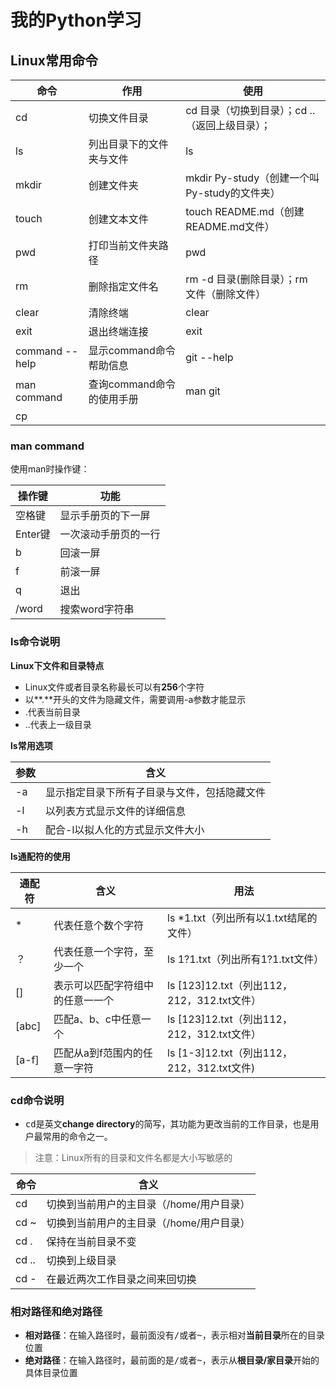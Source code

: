 # 我的Python学习 #

## Linux常用命令 ##
|命令			|作用						|使用										|
|---			|---						|---										|
|cd				|切换文件目录					|cd 目录（切换到目录）；cd ..（返回上级目录）；	|
|ls				|列出目录下的文件夹与文件		|ls											|
|mkdir			|创建文件夹					|mkdir Py-study（创建一个叫Py-study的文件夹）	|
|touch			|创建文本文件					|touch README.md（创建README.md文件）			|
|pwd			|打印当前文件夹路径			|pwd										|
|rm				|删除指定文件名				|rm -d 目录(删除目录）；rm 文件（删除文件）	|
|clear			|清除终端					|clear										|
|exit			|退出终端连接					|exit										|
|command --help	|显示command命令帮助信息		|git --help									|
|man command	|查询command命令的使用手册	|man git									|
|cp				|							|											|

### man command ###

使用man时操作键：

|操作键	|功能				|
|---	|---				|
|空格键	|显示手册页的下一屏	|
|Enter键	|一次滚动手册页的一行	|
|b		|回滚一屏			|
|f		|前滚一屏			|
|q		|退出				|
|/word	|搜索word字符串		|

### ls命令说明 ###
**Linux下文件和目录特点**
- Linux文件或者目录名称最长可以有**256**个字符
- 以**.**开头的文件为隐藏文件，需要调用-a参数才能显示
- .代表当前目录
- ..代表上一级目录

**ls常用选项**

|参数	|含义										|
|---	|---										|
|-a		|显示指定目录下所有子目录与文件，包括隐藏文件	|
|-l		|以列表方式显示文件的详细信息					|
|-h		|配合-l以拟人化的方式显示文件大小				|

**ls通配符的使用**

|通配符	|含义							|用法										|
|---	|---							|---										|
|\*		|代表任意个数个字符				|ls \*1.txt（列出所有以1.txt结尾的文件）		|
|？		|代表任意一个字符，至少一个		|ls 1?1.txt（列出所有1?1.txt文件）			|
|[]		|表示可以匹配字符组中的任意一一个	|ls [123]12.txt（列出112，212，312.txt文件）	|
|[abc]	|匹配a、b、c中任意一个				|ls [123]12.txt（列出112，212，312.txt文件）	|
|[a-f]	|匹配从a到f范围内的任意一字符		|ls [1-3]12.txt（列出112，212，312.txt文件)	|

### cd命令说明 ###
- <kbd>cd</kbd>是英文**change directory**的简写，其功能为更改当前的工作目录，也是用户最常用的命令之一。

> 注意：Linux所有的目录和文件名都是大小写敏感的

|命令	|含义									|
|---	|---									|
|cd		|切换到当前用户的主目录（/home/用户目录）	|
|cd ~	|切换到当前用户的主目录（/home/用户目录）	|
|cd .	|保持在当前目录不变						|
|cd ..	|切换到上级目录							|
|cd -	|在最近两次工作目录之间来回切换			|

### 相对路径和绝对路径 ###
- **相对路径**：在输入路径时，最前面没有<kbd>/或者~</kbd>，表示相对**当前目录**所在的目录位置
- **绝对路径**：在输入路径时，最前面的是<KBD>/或者~</kbd>，表示从**根目录/家目录**开始的具体目录位置